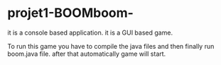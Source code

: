 # projet1-BOOMboom-
it is a console based application. it is a GUI based game.

To run this game you have to compile the java files and then finally run boom.java file. after that automatically game will start.
